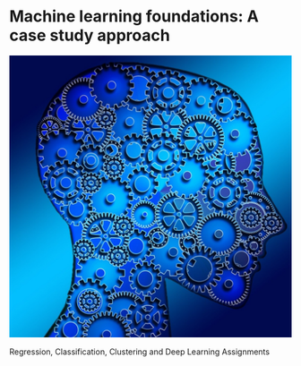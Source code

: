 # Machine learning foundations: A case study approach

![Pictures](Pictures/ml.jpg)

Regression, Classification, Clustering and Deep Learning Assignments
